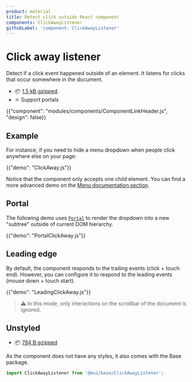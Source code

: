 ```yaml
---
product: material
title: Detect click outside React component
components: ClickAwayListener
githubLabel: 'component: ClickAwayListener'
---
```


# Click away listener

<p class="description">Detect if a click event happened outside of an element. It listens for clicks that occur somewhere in the document.</p>

- 📦 [1.5 kB gzipped](/size-snapshot).
- ⚛️ Support portals

{{"component": "modules/components/ComponentLinkHeader.js", "design": false}}

## Example

For instance, if you need to hide a menu dropdown when people click anywhere else on your page:

{{"demo": "ClickAway.js"}}

Notice that the component only accepts one child element.
You can find a more advanced demo on the [Menu documentation section](/material/react-menu/#menulist-composition).

## Portal

The following demo uses [`Portal`](/material/react-portal/) to render the dropdown into a new "subtree" outside of current DOM hierarchy.

{{"demo": "PortalClickAway.js"}}

## Leading edge

By default, the component responds to the trailing events (click + touch end).
However, you can configure it to respond to the leading events (mouse down + touch start).

{{"demo": "LeadingClickAway.js"}}

> ⚠️ In this mode, only interactions on the scrollbar of the document is ignored.

## Unstyled

- 📦 [784 B gzipped](https://bundlephobia.com/package/@mui/base@latest)

As the component does not have any styles, it also comes with the Base package.

```js
import ClickAwayListener from '@mui/base/ClickAwayListener';
```
